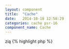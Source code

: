 ```yaml
---
layout: component
title:  "Cache"
date:   2014-10-18 12:58:29
categories: cache psr-16
component_name: Cache
---
```



zią
{% highlight php %}
<?php
 $container = new Container();
{% endhighlight %}